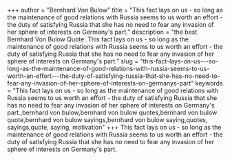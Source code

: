 +++
author = "Bernhard Von Bulow"
title = "This fact lays on us - so long as the maintenance of good relations with Russia seems to us worth an effort - the duty of satisfying Russia that she has no need to fear any invasion of her sphere of interests on Germany's part."
description = "the best Bernhard Von Bulow Quote: This fact lays on us - so long as the maintenance of good relations with Russia seems to us worth an effort - the duty of satisfying Russia that she has no need to fear any invasion of her sphere of interests on Germany's part."
slug = "this-fact-lays-on-us---so-long-as-the-maintenance-of-good-relations-with-russia-seems-to-us-worth-an-effort---the-duty-of-satisfying-russia-that-she-has-no-need-to-fear-any-invasion-of-her-sphere-of-interests-on-germanys-part"
keywords = "This fact lays on us - so long as the maintenance of good relations with Russia seems to us worth an effort - the duty of satisfying Russia that she has no need to fear any invasion of her sphere of interests on Germany's part.,bernhard von bulow,bernhard von bulow quotes,bernhard von bulow quote,bernhard von bulow sayings,bernhard von bulow saying,quotes, sayings,quote, saying, motivation"
+++
This fact lays on us - so long as the maintenance of good relations with Russia seems to us worth an effort - the duty of satisfying Russia that she has no need to fear any invasion of her sphere of interests on Germany's part.
